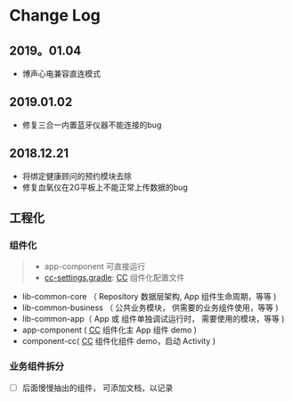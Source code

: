 # Change Log

## 2019。01.04
- 博声心电兼容直连模式

## 2019.01.02
- 修复三合一内置蓝牙仪器不能连接的bug

## 2018.12.21
- 将绑定健康顾问的预约模块去除
- 修复血氧仪在2G平板上不能正常上传数据的bug

## 工程化
 
### 组件化

> - app-component 可直接运行
> - [cc-settings.gradle](cc-settings.gradle): [CC](https://github.com/luckybilly/CC) 组件化配置文件

 - lib-common-core （ Repository 数据层架构, App 组件生命周期，等等 )
 - lib-common-business （ 公共业务模块， 供需要的业务组件使用，等等 )
 - lib-common-app（ App 或 组件单独调试运行时， 需要使用的模块，等等 )
 - app-component ( [CC](https://github.com/luckybilly/CC) 组件化主 App 组件 demo )
 - component-cc( [CC](https://github.com/luckybilly/CC) 组件化组件 demo，启动 Activity )
 
### 业务组件拆分

- [ ] 后面慢慢抽出的组件， 可添加文档，以记录